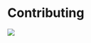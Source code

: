 # Contributing

<img src="https://telemetry.sharepointpnp.com/sp-dev-list-formatting/docs/contributing" />